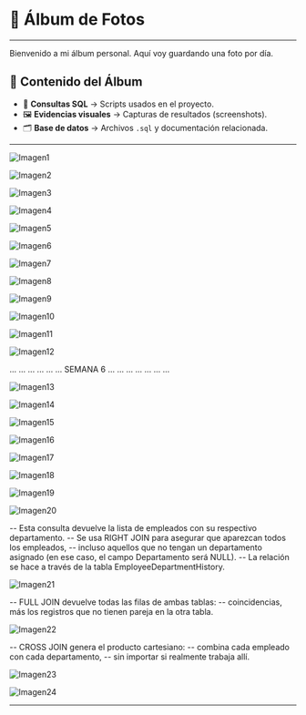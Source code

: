 # 📸 Álbum de Fotos
----------------------------------------------------------------------------
Bienvenido a mi álbum personal. Aquí voy guardando una foto por día.

## 📂 Contenido del Álbum
- 📑 **Consultas SQL** → Scripts usados en el proyecto.  
- 🖼️ **Evidencias visuales** → Capturas de resultados (screenshots).  
- 🗂️ **Base de datos** → Archivos `.sql` y documentación relacionada.
 
----------------------------------------------------------------------------
![Imagen1](Imagen1.png)

![Imagen2](Imagen2.png)

![Imagen3](Imagen3.png)

![Imagen4](Imagen4.png)

![Imagen5](Imagen5.png)

![Imagen6](Imagen6.png)

![Imagen7](Imagen7.png)

![Imagen8](Imagen8.png)

![Imagen9](Imagen9.png)    

![Imagen10](Imagen10.png)    

![Imagen11](Imagen11.png)    

![Imagen12](Imagen12.png)

...
...
...
...
...
...
SEMANA 6
...
...
...
...
...
...
...

![Imagen13](Imagen13.png)

![Imagen14](Imagen14.png)

![Imagen15](Imagen15.png)

![Imagen16](Imagen16.png)

![Imagen17](Imagen17.png)

![Imagen18](Imagen18.png)

![Imagen19](Imagen19.png)

![Imagen20](Imagen20.png)

-- Esta consulta devuelve la lista de empleados con su respectivo departamento.
-- Se usa RIGHT JOIN para asegurar que aparezcan todos los empleados,
-- incluso aquellos que no tengan un departamento asignado (en ese caso, el campo Departamento será NULL).
-- La relación se hace a través de la tabla EmployeeDepartmentHistory.

![Imagen21](Imagen21.png)

-- FULL JOIN devuelve todas las filas de ambas tablas:
-- coincidencias, más los registros que no tienen pareja en la otra tabla.

![Imagen22](Imagen22.png)

-- CROSS JOIN genera el producto cartesiano:
-- combina cada empleado con cada departamento,
-- sin importar si realmente trabaja allí.

![Imagen23](Imagen23.png)

![Imagen24](Imagen24.png)


----------------------------------------------------------------------------
